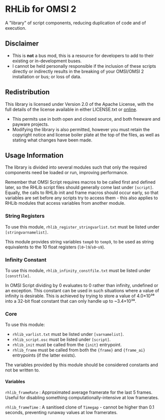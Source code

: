 # RHLib for OMSI 2

A "library" of script components, reducing duplication of code and of execution.

## Disclaimer

- This is **not** a bus mod, this is a resource for developers to add to their
  existing or in-development buses.
- I cannot be held personally responsible if the inclusion of these scripts
  directly or indirectly results in the breaking of your OMSI/OMSI 2
  installation or bus; or loss of data.

## Redistribution

This library is licensed under Version 2.0 of the Apache License, with the full
details of the license available in either LICENSE.txt or
[online](http://www.apache.org/licenses/LICENSE-2.0).

- This permits use in both open and closed source, and both freeware and payware
  projects.
- Modifying the library is also permitted, however you must retain the copyright
  notice and license boiler plate at the top of the files, as well as stating
  what changes have been made.

## Usage Information

The library is divided into several modules such that only the required
components need be loaded or run, improving performance.

Remember that OMSI Script requires macros to be called first and defined later,
so the RHLib script files should generally come last under `[script]`. Equally,
the calls to RHLib init and frame macros should occur early, so that variables
are set before any scripts try to access them - this also applies to RHLib
modules that access variables from another module.

### String Registers

To use this module, `rhlib_register_stringvarlist.txt` must be listed under
`[stringvarnamelist]`.

This module provides string variables `temp0` to `temp9`, to be used as string
equivalents to the 10 float registers (`l0`-`l9`/`s0`-`s9`).

### Infinity Constant

To use this module, `rhlib_infinity_constfile.txt` must be listed under
`[constfile]`.

In OMSI Script dividing by 0 evaluates to 0 rather than infinity, undefined or
an exception. This constant can be used in such situations where a value of
infinity is desirable. This is achieved by trying to store a value of 4.0×10³⁸
into a 32-bit float constant that can only handle up to ~3.4×10³⁸.

### Core

To use this module:

- `rhlib_varlist.txt` must be listed under `[varnamelist]`.
- `rhlib_script.osc` must be listed under `[script]`.
- `rhlib_init` must be called from the `{init}` entrypoint.
- `rhlib_frame` must be called from both the `{frame}` and `{frame_ai}`
  entrypoints (if the latter exists).

The variables provided by this module should be considered constants and not be
written to.

#### Variables

`rhlib_frameRate`
: Approximated average framerate for the last 5 frames. Useful for disabling
  something computationally-intensive at low framerates.

`rhlib_frameTime`
: A sanitised clone of `Timegap` - cannot be higher than 0.1 seconds, preventing
  runaway values at low framerates.
